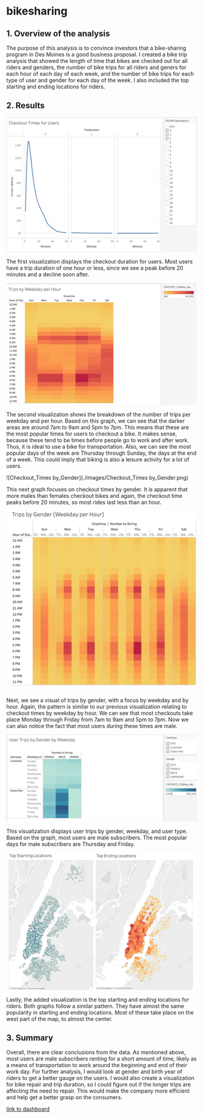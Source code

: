 # bikesharing
## 1. Overview of the analysis

The purpose of this analysis is to convince investors that a bike-sharing program in Des Moines is a good business proposal. I created a bike trip analysis that showed the length of time that bikes are checked out for all riders and genders, the number of bike trips for all riders and geners for each hour of each day of each week, and the number of bike trips for each type of user and gender for each day of the week. I also included the top starting and ending locations for riders. 

## 2. Results

![Checkout Times by users](./images/Checkout_Times_by_users.png)

The first visualization displays the checkout duration for users. Most users have a trip duration of one hour or less, since we see a peak before 20 minutes and a decline soon after. 

![Trips_by_Weekday_per_Hour](./images/Trips_by_Weekday_per_Hour.png)

The second visualization shows the breakdown of the number of trips per weekday and per hour. Based on this graph, we can see that the darker areas are around 7am to 9am and 5pm to 7pm. This means that these are the most popular times for users to checkout a bike. It makes sense, because these tend to be times before people go to work and after work. Thus, it is ideal to use a bike for transportation. Also, we can see the most popular days of the week are Thursday through Sunday, the days at the end of a week. This could imply that biking is also a leisure activity for a lot of users.

![Checkout_Times by_Gender](./images/Checkout_Times by_Gender.png)

This next graph focuses on checkout times by gender. It is apparent that more males than females checkout bikes and again, the checkout time peaks before 20 minutes, so most rides last less than an hour.

![Trips_by_Gender](./images/Trips_by_Gender.png)

Next, we see a visual of trips by gender, with a focus by weekday and by hour. Again, the pattern is similar to our previous visualization relating to checkout times by weekday by hour. We can see that most checkouts take place Monday through Friday from 7am to 9am and 5pm to 7pm. Now we can also notice the fact that most users during these times are male.  

![User_Trips_by_Gender_by_Weekday](./images/User_Trips_by_Gender_by_Weekday.png)

This visualization displays user trips by gender, weekday, and user type. Based on the graph, most users are male subscribers. The most popular days for male subscribers are Thursday and Friday. 

![Top_Locations.png](./images/Top_Locations.png)

Lastly, the added visualization is the top starting and ending locations for riders. Both graphs follow a similar pattern. They have almost the same popularity in starting and ending locations. Most of these take place on the west part of the map, to almost the center.  

## 3. Summary

Overall, there are clear conclusions from the data. As mentioned above, most users are male subscribers renting for a short amount of time, likely as a means of transportation to work around the beginning and end of their work day. For further analysis, I would look at gender and birth year of riders to get a better gauge on the users. I would also create a visualization for bike repair and trip duration, so I could figure out if the longer trips are affecting the need to repair. This would make the company more efficient and help get a better grasp on the consumers. 

[link to dashboard](https://public.tableau.com/app/profile/salman.razzaq2876/viz/NYCBikeTripAnalysis_16612164842490/NYCBikeTripStory)
